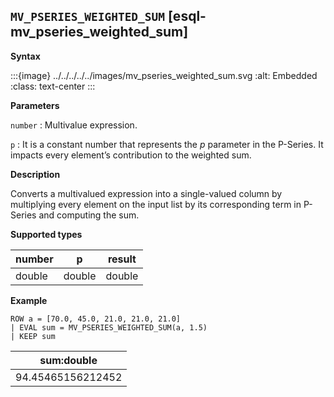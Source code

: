 ## `MV_PSERIES_WEIGHTED_SUM` [esql-mv_pseries_weighted_sum]

**Syntax**

:::{image} ../../../../../images/mv_pseries_weighted_sum.svg
:alt: Embedded
:class: text-center
:::

**Parameters**

`number`
:   Multivalue expression.

`p`
:   It is a constant number that represents the *p* parameter in the P-Series. It impacts every element’s contribution to the weighted sum.

**Description**

Converts a multivalued expression into a single-valued column by multiplying every element on the input list by its corresponding term in P-Series and computing the sum.

**Supported types**

| number | p | result |
| --- | --- | --- |
| double | double | double |

**Example**

```esql
ROW a = [70.0, 45.0, 21.0, 21.0, 21.0]
| EVAL sum = MV_PSERIES_WEIGHTED_SUM(a, 1.5)
| KEEP sum
```

| sum:double |
| --- |
| 94.45465156212452 |


